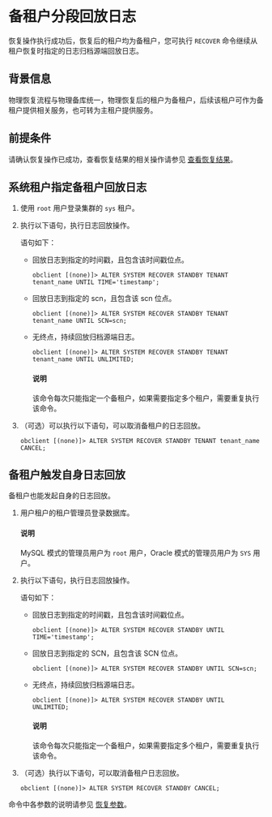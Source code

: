 # 备租户分段回放日志

恢复操作执行成功后，恢复后的租户均为备租户，您可执行 `RECOVER` 命令继续从租户恢复时指定的日志归档源端回放日志。

## 背景信息

物理恢复流程与物理备库统一，物理恢复后的租户为备租户，后续该租户可作为备租户提供相关服务，也可转为主租户提供服务。

## 前提条件

请确认恢复操作已成功，查看恢复结果的相关操作请参见 [查看恢复结果](../600.restore-data/500.view-the-restore-history.md)。

## 系统租户指定备租户回放日志

1. 使用 `root` 用户登录集群的 `sys` 租户。

2. 执行以下语句，执行日志回放操作。

   语句如下：

   * 回放日志到指定的时间戳，且包含该时间戳位点。

     ```shell
     obclient [(none)]> ALTER SYSTEM RECOVER STANDBY TENANT tenant_name UNTIL TIME='timestamp';
     ```

   * 回放日志到指定的 scn，且包含该 scn 位点。

     ```shell
     obclient [(none)]> ALTER SYSTEM RECOVER STANDBY TENANT tenant_name UNTIL SCN=scn;
     ```
  
   * 无终点，持续回放归档源端日志。

     ```shell
     obclient [(none)]> ALTER SYSTEM RECOVER STANDBY TENANT tenant_name UNTIL UNLIMITED;
     ```

     <main id="notice" type='explain'>
     <h4>说明</h4>
     <p>该命令每次只能指定一个备租户，如果需要指定多个租户，需要重复执行该命令。</p>
     </main>

3. （可选）可以执行以下语句，可以取消备租户的日志回放。

   ```shell
   obclient [(none)]> ALTER SYSTEM RECOVER STANDBY TENANT tenant_name CANCEL;
   ```

## 备租户触发自身日志回放

备租户也能发起自身的日志回放。

1. 用户租户的租户管理员登录数据库。

   <main id="notice" type='explain'>
   <h4>说明</h4>
   <p>MySQL 模式的管理员用户为 <code>root</code> 用户，Oracle 模式的管理员用户为 <code>SYS</code> 用户。</p>
   </main>

2. 执行以下语句，执行日志回放操作。

   语句如下：

   * 回放日志到指定的时间戳，且包含该时间戳位点。
  
     ```shell
     obclient [(none)]> ALTER SYSTEM RECOVER STANDBY UNTIL TIME='timestamp';
     ```

   * 回放日志到指定的 SCN，且包含该 SCN 位点。

     ```shell
     obclient [(none)]> ALTER SYSTEM RECOVER STANDBY UNTIL SCN=scn;
     ```

   * 无终点，持续回放归档源端日志。

     ```shell
     obclient [(none)]> ALTER SYSTEM RECOVER STANDBY UNTIL UNLIMITED;
     ```

     <main id="notice" type='explain'>
     <h4>说明</h4>
     <p>该命令每次只能指定一个备租户，如果需要指定多个租户，需要重复执行该命令。</p>
     </main>

3. （可选）执行以下语句，可以取消备租户日志回放。

   ```shell
   obclient [(none)]> ALTER SYSTEM RECOVER STANDBY CANCEL;
   ```

命令中各参数的说明请参见 [恢复参数](../600.restore-data/800.parameters-of-the-restore.md)。
